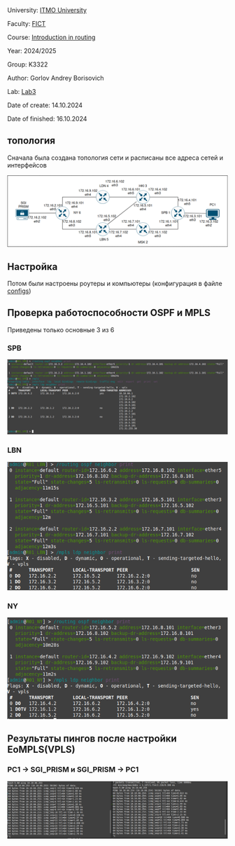University: [ITMO University](https://itmo.ru/ru/)

Faculty: [FICT](https://fict.itmo.ru)

Course: [Introduction in routing](https://github.com/itmo-ict-faculty/introduction-in-routing)

Year: 2024/2025

Group: K3322

Author: Gorlov Andrey Borisovich

Lab: [Lab3](https://itmo-ict-faculty.github.io/introduction-in-routing/education/labs2023_2024/lab3/lab3/#_4)

Date of create: 14.10.2024

Date of finished: 16.10.2024

## топология

Сначала была создана топология сети и расписаны все адреса сетей и интерфейсов

![топология](images/graph2.0.png)


## Настройка 

Потом были настроены роутеры и компьютеры (конфигурация в файле [configs](configs))



## Проверка работоспособности OSPF и MPLS
Приведены только основные 3 из 6

### SPB
![SPB](images/SPB.png)

### LBN
![LBN](images/LBN.png)

### NY
![NY](images/NY.png)

## Результаты пингов после настройки EoMPLS(VPLS)

### PC1 -> SGI_PRISM и SGI_PRISM -> PC1
![PC1 -> SGI_PRISM and SGI_PRISM -> PC1](images/PC.png)
